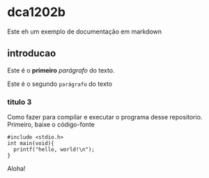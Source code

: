 # dca1202b

Este eh um exemplo de documentação em markdown

## introducao

Este é o **primeiro** _parágrafo_ do texto.

Este é o segundo `parágrafo` do texto

### titulo 3

Como fazer para compilar e executar o programa desse repositorio. Primeiro, baixe o código-fonte

```
#include <stdio.h>
int main(void){
  printf("hello, world!\n");
}
```

Aloha!